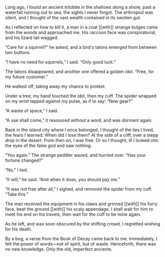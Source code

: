 



Long ago, I found an ancient trilobite in the shallows along a shore, past a waterfall running out to sea, the sights I never forgot. The arthropod was silent, and I thought of the vast wealth contained in its swollen gut.

As I reflected on how to kill it, a man in a coat [[with]] strange bulges came from the woods and approached me. His raccoon face was conspiratorial, and his lizard tail wagged.

“Care for a squirrel?” he asked, and a bird's talons emerged from between two buttons.

“I have no need for squirrels,” I said. “Only good luck.”

The talons disappeared, and another one offered a golden idol. “Free, for my future customer.”

He walked off, taking away my chance to protest.

Under a tree, my hand touched the idol, then my cuff. The spider wrapped on my wrist tapped against my pulse, as if to say: “New gear?”

“A waste of space,” I said.

“A use shall come,” it reassured without a word, and was dormant again.

Back in the island city where I once belonged, I thought of the lies I lived, the fears I learned. When did I lose them? At the side of a cliff, over a stepp drop in the desert. From then on, I was free. Or so I thought, til I looked into the eyes of the false god and saw nothing.

“You again.” The strange peddler waved, and hurried over. “Has your fortune changed?”

“No,” I lied.

“It will,” he said. “And when it does, you should pay me.”

“It was not free after all,” I sighed, and removed the spider from my cuff. “Take this.”

The man received the equipment in his claws and grinned [[with]] his furry face, beat the ground [[with]] his scaly appendage. I shall wait for him to meet his end on his travels, then wait for the cuff to be mine again. 

As he left, and was soon obscured by the shifting crowd, I regretted wishing for his death.

By a bog, a verse from the Book of Decay came back to me. Immediately, I felt the power of words—not of spirit, but of waste. Henceforth, there was no new knowledge. Only the old, imperfect ancients.